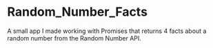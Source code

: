 # Random_Number_Facts
A small app I made working with Promises that returns 4 facts about a random number from the Random Number API.
